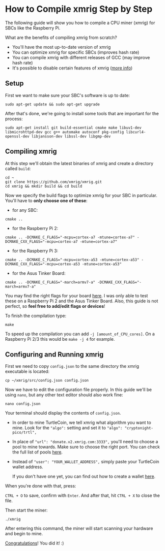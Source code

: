 # How to Compile xmrig Step by Step

The following guide will show you how to compile a CPU miner (xmrig) for SBCs like the Raspberry Pi.

What are the benefits of compiling xmrig from scratch?
  - You'll have the most up-to-date version of xmrig
  - You can optimize xmrig for specific SBCs (improves hash rate)
  - You can compile xmrig with different releases of GCC (may improve hash rate)
  - It's possible to disable certain features of xmrig ([more info](https://github.com/xmrig/xmrig/wiki/Ubuntu-Build#additional-cmake-options))
  
## Setup

First we want to make sure your SBC's software is up to date:

```
sudo apt-get update && sudo apt-get upgrade
```

After that's done, we're going to install some tools that are important for the process:

```
sudo apt-get install git build-essential cmake make libuv1-dev libmicrohttpd-dev gcc g++ automake autoconf pkg-config libcurl4-openssl-dev libjansson-dev libssl-dev libgmp-dev
```

## Compiling xmrig

At this step we'll obtain the latest binaries of xmrig and create a directory called `build`:

```
cd ~
git clone https://github.com/xmrig/xmrig.git
cd xmrig && mkdir build && cd build
```

Now we specify the build flags to optimize xmrig for your SBC in particular. You'll have to **only choose one of these**:

* for any SBC:
```
cmake ..
```

* for the Raspberry Pi 2:
```
cmake .. -DCMAKE_C_FLAGS="-mcpu=cortex-a7 -mtune=cortex-a7" -DCMAKE_CXX_FLAGS="-mcpu=cortex-a7 -mtune=cortex-a7"
```

* for the Raspberry Pi 3:
```
cmake .. -DCMAKE_C_FLAGS="-mcpu=cortex-a53 -mtune=cortex-a53" -DCMAKE_CXX_FLAGS="-mcpu=cortex-a53 -mtune=cortex-a53"
```

* for the Asus Tinker Board:
```
cmake .. -DCMAKE_C_FLAGS="-march=armv7-a" -DCMAKE_CXX_FLAGS="-march=armv7-a"

```

You may find the right flags for your board [here](https://gist.github.com/fm4dd/c663217935dc17f0fc73c9c81b0aa845).
I was only able to test these on a Raspberry Pi 2 and the Asus Tinker Board. Also, this guide is not perfect, so **feel free to add/edit flags or devices**!

To finish the compilation type:

```
make
```

To speed up the compilation you can add `-j [amount_of_CPU_cores]`. On a Raspberry Pi 2/3 this would be `make -j 4` for example.

## Configuring and Running xmrig

First we need to copy `config.json` to the same directory the xmrig executable is located:

```
cp ~/xmrig/src/config.json config.json
```

Now we have to edit the configuration file properly. In this guide we'll be using `nano`, but any other text editor should also work fine:

```
nano config.json
```

Your terminal should display the contents of `config.json`. 

* In order to mine TurtleCoin, we tell xmrig what algorithm you want to mine. Look for the `"algo":` setting and set it to `"algo": "cryptonight-pico/trtl",`

* In place of `"url": "donate.v2.xmrig.com:3333",` you'll need to choose a pool to mine towards. Make sure to choose the right port. You can check the full list of pools [here](https://github.com/turtlecoin/turtlecoin/wiki/pools).

* Instead of `"user": "YOUR_WALLET_ADDRESS",` simply paste your TurtleCoin wallet address.

  If you don't have one yet, you can find out how to create a wallet [here](https://github.com/turtlecoin/turtlecoin/wiki/Making-a-Wallet).

When you're done with that, press: 

`CTRL + O` to save, confirm with `Enter`. And after that, hit `CTRL + X` to close the file.

Then start the miner:

```
./xmrig
```

After entering this command, the miner will start scanning your hardware and begin to mine.

[Congratulations](https://www.youtube.com/watch?v=SC4xMk98Pdc)! You did it! :)
